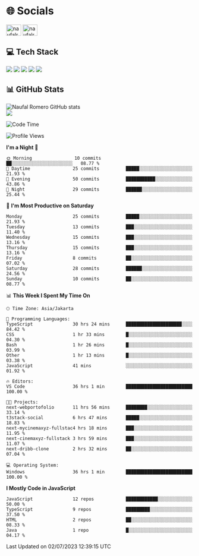 <h1 align="">🌐 Socials</h1>
<p align="left">
<a href="https://linkedin.com/in/naufal-romero-putra-pratama-9ab816177/" target="blank"><img align="center" src="https://raw.githubusercontent.com/rahuldkjain/github-profile-readme-generator/master/src/images/icons/Social/linked-in-alt.svg" alt="naufalromero" height="30" width="40" /></a>
<a href="https://instagram.com/naufalromero" target="blank"><img align="center" src="https://raw.githubusercontent.com/rahuldkjain/github-profile-readme-generator/master/src/images/icons/Social/instagram.svg" alt="naufalromero" height="30" width="40" /></a>
</p>


<h2 align="">💻 Tech Stack</h2>
<div align="">
 <img src="https://img.shields.io/badge/typescript-%23007ACC.svg?style=for-the-badge&logo=typescript&logoColor=white"/>
 <img src="https://img.shields.io/badge/javascript-%23323330.svg?style=for-the-badge&logo=javascript&logoColor=%23F7DF1E"/>
 <img src="https://img.shields.io/badge/react-%2320232a.svg?style=for-the-badge&logo=react&logoColor=%2361DAFB"/>
 <img src="https://img.shields.io/badge/tailwindcss-%2338B2AC.svg?style=for-the-badge&logo=tailwind-css&logoColor=white"/>
 <img src="https://img.shields.io/badge/java-%23ED8B00.svg?style=for-the-badge&logo=openjdk&logoColor=white"/>
</div>


<h2 align="">📊 GitHub Stats</h2>

![Naufal Romero GitHub stats](https://github-readme-stats-xi-nine-74.vercel.app/api?username=romves&show_icons=true&theme=tokyonight&include_all_commits=true&count_private=true)<br/>
![](https://github-readme-stats-xi-nine-74.vercel.app/api/top-langs/?username=romves&theme=tokyonight&hide_border=false&include_all_commits=true&count_private=true&layout=compact)

<!--START_SECTION:waka-->
![Code Time](http://img.shields.io/badge/Code%20Time-118%20hrs%208%20mins-blue)

![Profile Views](http://img.shields.io/badge/Profile%20Views-9-blue)

**I'm a Night 🦉** 

```text
🌞 Morning                10 commits          ██░░░░░░░░░░░░░░░░░░░░░░░   08.77 % 
🌆 Daytime                25 commits          █████░░░░░░░░░░░░░░░░░░░░   21.93 % 
🌃 Evening                50 commits          ███████████░░░░░░░░░░░░░░   43.86 % 
🌙 Night                  29 commits          ██████░░░░░░░░░░░░░░░░░░░   25.44 % 
```
📅 **I'm Most Productive on Saturday** 

```text
Monday                   25 commits          █████░░░░░░░░░░░░░░░░░░░░   21.93 % 
Tuesday                  13 commits          ███░░░░░░░░░░░░░░░░░░░░░░   11.40 % 
Wednesday                15 commits          ███░░░░░░░░░░░░░░░░░░░░░░   13.16 % 
Thursday                 15 commits          ███░░░░░░░░░░░░░░░░░░░░░░   13.16 % 
Friday                   8 commits           ██░░░░░░░░░░░░░░░░░░░░░░░   07.02 % 
Saturday                 28 commits          ██████░░░░░░░░░░░░░░░░░░░   24.56 % 
Sunday                   10 commits          ██░░░░░░░░░░░░░░░░░░░░░░░   08.77 % 
```


📊 **This Week I Spent My Time On** 

```text
🕑︎ Time Zone: Asia/Jakarta

💬 Programming Languages: 
TypeScript               30 hrs 24 mins      █████████████████████░░░░   84.42 % 
CSS                      1 hr 33 mins        █░░░░░░░░░░░░░░░░░░░░░░░░   04.30 % 
Bash                     1 hr 26 mins        █░░░░░░░░░░░░░░░░░░░░░░░░   03.99 % 
Other                    1 hr 13 mins        █░░░░░░░░░░░░░░░░░░░░░░░░   03.38 % 
JavaScript               41 mins             ░░░░░░░░░░░░░░░░░░░░░░░░░   01.92 % 

🔥 Editors: 
VS Code                  36 hrs 1 min        █████████████████████████   100.00 % 

🐱‍💻 Projects: 
next-webportofolio       11 hrs 56 mins      ████████░░░░░░░░░░░░░░░░░   33.14 % 
t3stack-social           6 hrs 47 mins       █████░░░░░░░░░░░░░░░░░░░░   18.83 % 
next-mycinemaxyz-fullstac4 hrs 18 mins       ███░░░░░░░░░░░░░░░░░░░░░░   11.95 % 
next-cinemaxyz-fullstack 3 hrs 59 mins       ███░░░░░░░░░░░░░░░░░░░░░░   11.07 % 
next-dribb-clone         2 hrs 32 mins       ██░░░░░░░░░░░░░░░░░░░░░░░   07.04 % 

💻 Operating System: 
Windows                  36 hrs 1 min        █████████████████████████   100.00 % 
```

**I Mostly Code in JavaScript** 

```text
JavaScript               12 repos            ████████████░░░░░░░░░░░░░   50.00 % 
TypeScript               9 repos             █████████░░░░░░░░░░░░░░░░   37.50 % 
HTML                     2 repos             ██░░░░░░░░░░░░░░░░░░░░░░░   08.33 % 
Java                     1 repo              █░░░░░░░░░░░░░░░░░░░░░░░░   04.17 % 
```




 Last Updated on 02/07/2023 12:39:15 UTC
<!--END_SECTION:waka-->
